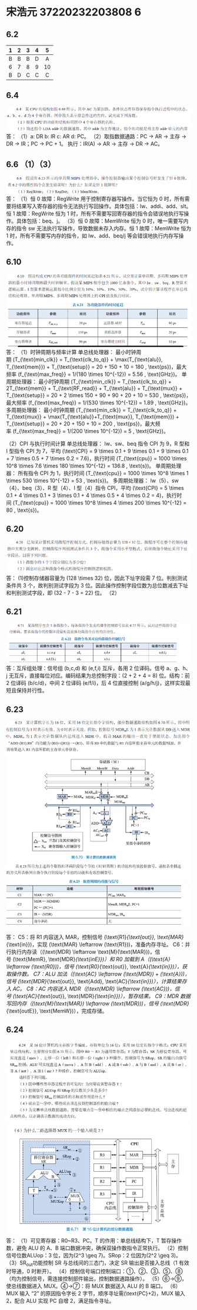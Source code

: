 # 宋浩元 37220232203808 6

## 6.2

|  1  |  2  |  3  |  4  |  5  |
| :-: | :-: | :-: | :-: | :-: |
|  B  |  B  |  B  |  D  |  A  |
|  6  |  7  |  8  |  9  | 10  |
|  B  |  D  |  C  |  C  |  C  |

## 6.4

![alt text](image-24.png)
答：
（1）a: DR b: IR c: AR d: PC。
（2）取指数据通路：PC → AR → 主存 → DR → IR；PC → PC + 1。
执行：IR(A) → AR → 主存 → DR → AC。

## 6.6 （1）（3）

![alt text](image-25.png)
答：
（1）恒 0 故障：RegWrite 用于控制寄存器写操作。当它恒为 0 时，所有需要将结果写入寄存器的指令无法执行写回操作。具体包括：lw、addi、add、slt。恒 1 故障：RegWrite 恒为 1 时，所有不需要写回寄存器的指令会错误地执行写操作。具体包括：beq、j。
（3）恒 0 故障：MemWrite 恒为 0 时，唯一需要写内存的指令 sw 无法执行写操作，导致数据未存入内存。恒 1 故障：MemWrite 恒为 1 时，所有不需要写内存的指令，如 lw、add、beq/j 等会错误地执行内存写操作。

## 6.10

![alt text](image-26.png)
答：
（1）时钟周期与频率计算
单总线处理器：
最小时钟周期 \(T_{\text{min\_clk}} = T_{\text{clk\_to\_q}} + \max(T_{\text{alu}}, T_{\text{mem}}) + T_{\text{setup}} = 20 + 150 + 10 = 180 \, \text{ps}\)，最大频率 \(f_{\text{max\_freq}} = 1/(180 \times 10^{-12}) = 5.56 \, \text{GHz}\)。
单周期处理器：
最小时钟周期 \(T_{\text{min\_clk}} = T_{\text{clk\_to\_q}} + 2T_{\text{mem}} + T_{\text{RF\_read}} + T_{\text{alu}} + T_{\text{mux}} + T_{\text{setup}} = 20 + 2 \times 150 + 90 + 90 + 20 + 10 = 530 \, \text{ps}\)，最大频率 \(f_{\text{max\_freq}} = 1/(530 \times 10^{-12}) = 1.89 \, \text{GHz}\)。
多周期处理器：
最小时钟周期 \(T_{\text{min\_clk}} = T_{\text{clk\_to\_q}} + T_{\text{mux}} + \max(T_{\text{alu}}+T_{\text{mux}}, T_{\text{mem}}) + T_{\text{setup}} = 20 + 20 + 150 + 10 = 200 \, \text{ps}\)，最大频率 \(f_{\text{max\_freq}} = 1/(200 \times 10^{-12}) = 5 \, \text{GHz}\)。

（2）CPI 与执行时间计算
单总线处理器：
lw、sw、beq 指令 CPI 为 9，R 型和 I 型指令 CPI 为 7，平均 \(\text{CPI} = 9 \times 0.1 + 9 \times 0.1 + 9 \times 0.1 + 7 \times 0.5 + 7 \times 0.2 = 7.6\)，执行时间 \(T_{\text{cpu}} = 1000 \times 10^8 \times 7.6 \times 180 \times 10^{-12} = 136.8 \, \text{s}\)。
单周期处理器：
所有指令 CPI 为 1，执行时间 \(T_{\text{cpu}} = 1000 \times 10^8 \times 1 \times 530 \times 10^{-12} = 53 \, \text{s}\)。
多周期处理器：
lw（5）、sw（4）、beq（3）、R 型（4）、I 型（4）指令 CPI，平均 \(\text{CPI} = 5 \times 0.1 + 4 \times 0.1 + 3 \times 0.1 + 4 \times 0.5 + 4 \times 0.2 = 4\)，执行时间 \(T_{\text{cpu}} = 1000 \times 10^8 \times 4 \times 200 \times 10^{-12} = 80 \, \text{s}\)。
## 6.20
![alt text](image-27.png)
答：
(1)控制存储器容量为 \(128 \times 32\) 位，因此下址字段需 7 位。判别测试条件共 3 个，故判别测试字段为 3 位。因此操作控制字段位数为总位数减去下址和判别测试字段，即 \(32 - 7 - 3 = 22\) 位。
（2）
## 6.21
![alt text](image-28.png)
答：互斥组处理：信号组 (b,c,d) 和 (e,f,i) 互斥，各用 2 位译码。信号 a、g、h、j 无互斥，直接每位对应。编码结果为总控制字段：\(2 + 2 + 4 = 8\) 位。结构：前 2 位译码 (b/c/d)，中间 2 位译码 (e/f/i)，后 4 位直接控制 (a/g/h/j)，这样实现最短且保持并行性。
## 6.23
![alt text](image-29.png)
![alt text](image-30.png)

答：
C5：将 R1 内容送入 MAR，控制信号 \(\text{R1}_{\text{out}}, \text{MAR}_{\text{in}}\)，实现 \(\text{MAR} \leftarrow (\text{R1})\)，准备内存寻址。
C6：并行执行内存读（\(\text{MDR} \leftarrow \text{M}(\text{MAR})\)，信号 \(\text{MemR}, \text{MDR}_{\text{inE}}\)）和 R0 加载到 A（\(\text{A} \leftarrow (\text{R0})\)，信号 \(\text{R0}_{\text{out}}, \text{A}_{\text{in}}\)），获取操作数。
C7：ALU 加法（\(\text{AC} \leftarrow (\text{MDR}) + (\text{A})\)，信号 \(\text{MDR}_{\text{out}}, \text{Add}, \text{AC}_{\text{in}}\)），计算结果存入 AC。
C8：AC 内容送入 MDR（\(\text{MDR} \leftarrow (\text{AC})\)，信号 \(\text{AC}_{\text{out}}, \text{MDR}_{\text{in}}\)），暂存结果。
C9：MDR 数据写回内存（\(\text{M}(\text{MAR}) \leftarrow (\text{MDR})\)，信号 \(\text{MDR}_{\text{outE}}, \text{MemW}\)），完成存储。
## 6.24
![alt text](image-31.png)
![alt text](image-32.png)
答：
（1）可见寄存器：R0~R3、PC。T 的作用：单总线结构下，T 暂存操作数，避免 ALU 的 A、B 端口数据冲突，确保双操作数指令正常执行。
（2）控制信号位数ALUop：3 位，因为\(2^3 \geq 7\)。SRop：2 位因为\(2^2 \geq 3\)。
（3）SR<sub>out</sub>功能控制 SR 与总线间的三态门，决定 SR 输出是否接入总线（1 有效时导通，0 时断开）。
（4）控制信号端口控制端口：①、②、③、⑤、⑧（均为控制信号，需连接控制部件输出，控制数据通路操作）。
（5）⑥→⑨，使总线数据进入 MUX。④→⑦：将 MUX 数据送入 ALU 的 B 端口。
（6）MUX 输入 “2” 的原因指令字长 2 字节，顺序寻址需\(\text{PC}+2\)，MUX 输入 2，配合 ALU 实现 PC 自增 2，满足指令寻址。